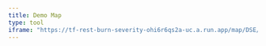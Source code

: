 ```yaml
---
title: Demo Map
type: tool
iframe: "https://tf-rest-burn-severity-ohi6r6qs2a-uc.a.run.app/map/DSE/Geology/rbr"
---
```

